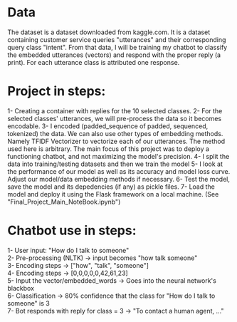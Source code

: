 # Data

The dataset is a dataset downloaded from kaggle.com. It is a dataset containing customer service queries "utterances" and their corresponding query class "intent". From that data, I will be training my chatbot to classify the embedded utterances (vectors) and respond with the proper reply (a print). For each utterance class is attributed one response.

# Project in steps:
1- Creating a container with replies for the 10 selected classes.
2- For the selected classes' utterances, we will pre-process the data so it becomes encodable.
3- I encoded (padded_sequence of padded, sequenced, tokenized) the data. We can also use other types of embedding methods. Namely TFIDF Vectorizer to vectorize each of our utterances. The method used here is arbitrary. The main focus of this project was to deploy a functioning chatbot, and not maximizing the model's precision.
4- I split the data into training/testing datasets and then we train the model
5- I look at the performance of our model as well as its accuracy and model loss curve. Adjust our model/data embedding methods if necessary.
6- Test the model, save the model and its depedencies (if any) as pickle files.
7- Load the model and deploy it using the Flask framework on a local machine. (See "Final_Project_Main_NoteBook.ipynb")

# Chatbot use in steps:
1- User input:                           "How do I talk to someone" <br>
2- Pre-processing (NLTK)                 -> input becomes "how talk someone" <br>
3- Encoding steps                        -> \["how", "talk", "someone"] <br>
4- Encoding steps                        -> \[0,0,0,0,0,42,61,23] <br>
5- Input the vector/embedded_words       -> Goes into the neural network's blackbox <br>
6- Classification                        -> 80\% confidence that the class for "How do I talk to someone" is 3 <br>
7- Bot responds with reply for class = 3 -> "To contact a human agent, ..."
